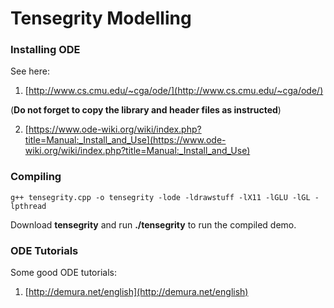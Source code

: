 # Tensegrity Modelling

### Installing ODE

See here:

1. [http://www.cs.cmu.edu/~cga/ode/](http://www.cs.cmu.edu/~cga/ode/)

(**Do not forget to copy the library and header files as instructed**)

2. [https://www.ode-wiki.org/wiki/index.php?title=Manual:_Install_and_Use](https://www.ode-wiki.org/wiki/index.php?title=Manual:_Install_and_Use)

### Compiling

```shell
g++ tensegrity.cpp -o tensegrity -lode -ldrawstuff -lX11 -lGLU -lGL -lpthread
```

Download **tensegrity** and run **./tensegrity** to run the compiled demo.

### ODE Tutorials

Some good ODE tutorials:

1. [http://demura.net/english](http://demura.net/english)
